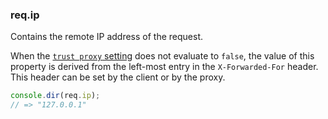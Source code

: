 <h3 id='req.ip'>req.ip</h3>

Contains the remote IP address of the request.

When the [`trust proxy` setting](/5x/api.html#trust.proxy.options.table) does not evaluate to `false`, the value of this property is derived from the left-most entry in the `X-Forwarded-For` header. This header can be set by the client or by the proxy.

```js
console.dir(req.ip);
// => "127.0.0.1"
```
